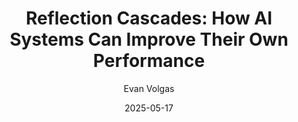 ---
layout: post
title: "Reflection Cascades: How AI Systems Can Improve Their Own Performance"
date: 2025-05-17
categories: [AI, Reflection, Performance]
author: Evan Volgas
description: "Exploring how AI systems can use reflection to continuously improve their own performance, leading to more accurate and reliable outputs."
---